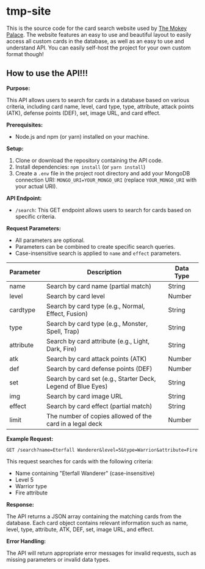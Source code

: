 # tmp-site
This is the source code for the card search website used by [The Mokey Palace](https://mechanical-mokey.onrender.com/). The website features an easy to use and beautiful layout to easily access all custom cards in the database, as well as an easy to use and understand API. You can easily self-host the project for your own custom format though!

## How to use the API!!!

**Purpose:**

This API allows users to search for cards in a database based on various criteria, including card name, level, card type, type, attribute, attack points (ATK), defense points (DEF), set, image URL, and card effect.

**Prerequisites:**

* Node.js and npm (or yarn) installed on your machine.

**Setup:**

1. Clone or download the repository containing the API code.
2. Install dependencies: `npm install` (or `yarn install`)
3. Create a `.env` file in the project root directory and add your MongoDB connection URI: `MONGO_URI=YOUR_MONGO_URI` (replace `YOUR_MONGO_URI` with your actual URI).

**API Endpoint:**

* `/search`: This GET endpoint allows users to search for cards based on specific criteria.

**Request Parameters:**

* All parameters are optional.
* Parameters can be combined to create specific search queries.
* Case-insensitive search is applied to `name` and `effect` parameters.

| Parameter | Description | Data Type |
|---|---|---|
| name | Search by card name (partial match) | String |
| level | Search by card level | Number |
| cardtype | Search by card type (e.g., Normal, Effect, Fusion) | String |
| type | Search by card type (e.g., Monster, Spell, Trap) | String |
| attribute | Search by card attribute (e.g., Light, Dark, Fire) | String |
| atk | Search by card attack points (ATK) | Number |
| def | Search by card defense points (DEF) | Number |
| set | Search by card set (e.g., Starter Deck, Legend of Blue Eyes) | String |
| img | Search by card image URL | String |
| effect | Search by card effect (partial match) | String |
| limit | The number of copies allowed of the card in a legal deck | Number |

**Example Request:**

```
GET /search?name=Eterfall Wanderer&level=5&type=Warrior&attribute=Fire
```

This request searches for cards with the following criteria:

* Name containing "Eterfall Wanderer" (case-insensitive)
* Level 5
* Warrior type
* Fire attribute

**Response:**

The API returns a JSON array containing the matching cards from the database. Each card object contains relevant information such as name, level, type, attribute, ATK, DEF, set, image URL, and effect.

**Error Handling:**

The API will return appropriate error messages for invalid requests, such as missing parameters or invalid data types.
